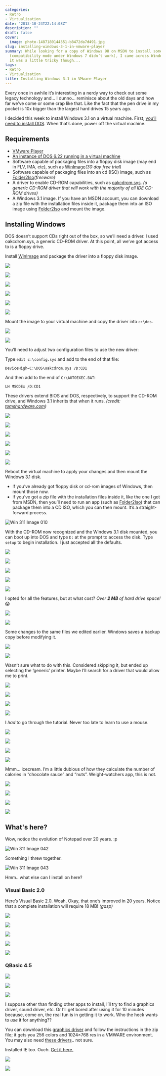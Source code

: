 ```yaml
---
categories:
- Retro
- Virtualization
date: "2013-10-24T22:14:08Z"
description: ""
draft: false
cover:
  image: photo-1487180144351-b8472da7d491.jpg
slug: installing-windows-3-1-in-vmware-player
summary: While looking for a copy of Windows 98 on MSDN to install some old software
  (compatibility mode under Windows 7 didn’t work), I came across Windows 3.11. Installing
  it was a little tricky though...
tags:
- Retro
- Virtualization
title: Installing Windows 3.1 in VMware Player
---
```

Every once in awhile it’s interesting in a nerdy way to check out some legacy technology and… I dunno… reminisce about the old days and how far we’ve come or some crap like that. Like the fact that the pen drive in my pocket is 10x bigger than the largest hard drives 15 years ago.

I decided this week to install Windows 3.1 on a virtual machine. First, [you’ll need to install DOS](https://grantwinney.com/installing-dos-6-22-in-vmware-player/). When that’s done, power off the virtual machine.

## Requirements

- [VMware Player](http://www.vmware.com/products/player/)
- [An instance of DOS 6.22 running in a virtual machine](https://grantwinney.com/installing-dos-6-22-in-vmware-player/)
- Software capable of packaging files into a floppy disk image (may end in FLV, IMA, etc), such as [WinImage](http://www.winimage.com/download.htm)_(30 day free trial)_
- Software capable of packaging files into an cd (ISO) image, such as [Folder2Iso](http://www.trustfm.net/divx/SoftwareFolder2Iso.php)_(freeware)_
- A driver to enable CD-ROM capabilities, such as [oakcdrom.sys](http://www.computerhope.com/download/hardware.htm). _(a generic CD-ROM driver that will work with the majority of all IDE CD-ROM drives)_
- A Windows 3.1 image. If you have an MSDN account, you can download a zip file with the installation files inside it, package them into an ISO image using [Folder2Iso](http://www.trustfm.net/software/utilities/Folder2Iso.php) and mount the image.

## Installing Windows

DOS doesn’t support CDs right out of the box, so we’ll need a driver. I used oakcdrom.sys, a generic CD-ROM driver. At this point, all we’ve got access to is a floppy drive.

Install [WinImage](http://www.winimage.com/winimage.htm) and package the driver into a floppy disk image.

![](Win-311-Image-001.png)

![](Win-311-Image-002.png)

![](Win-311-Image-003.png)

![](Win-311-Image-004.png)

![](Win-311-Image-005.png)

![](Win-311-Image-006.png)

Mount the image to your virtual machine and copy the driver into `c:\dos`.

![](Win-311-Image-007.png)

![](Win-311-Image-009.png)

You’ll need to adjust two configuration files to use the new driver:

Type `edit c:\config.sys` and add to the end of that file:

```
DeviceHigh=C:\DOS\oakcdrom.sys /D:CD1
```

And then add to the end of `C:\AUTOEXEC.BAT`:

```
LH MSCDEx /D:CD1
```

These drivers extend BIOS and DOS, respectively, to support the CD-ROM drive, and Windows 3.1 inherits that when it runs. _(credit:_ [_tomshardware.com_](http://www.tomshardware.com/forum/173467-48-error-windows-install#8953171)_)_

![](Win-311-Image-011.png)

![](Win-311-Image-012.png)

![](Win-311-Image-013.png)

![](Win-311-Image-014.png)

![](Win-311-Image-015.png)

![](Win-311-Image-016.png)

Reboot the virtual machine to apply your changes and then mount the Windows 3.1 disk.

- If you’ve already got floppy disk or cd-rom images of Windows, then mount those now.
- If you’ve got a zip file with the installation files inside it, like the one I got from MSDN, then you’ll need to run an app (such as [Folder2Iso](http://www.trustfm.net/software/utilities/Folder2Iso.php)) that can package them into a CD ISO, which you can then mount. It’s a straight-forward process.

![Win 311 Image 010](Win-311-Image-010.png)

With the CD-ROM now recognized and the Windows 3.1 disk mounted, you can boot up into DOS and type `D:` at the prompt to access the disk. Type `setup` to begin installation. I just accepted all the defaults.

![](Win-311-Image-017.png)

![](Win-311-Image-018.png)

![](Win-311-Image-019.png)

![](Win-311-Image-020.png)

![](Win-311-Image-021.png)

I opted for all the features, but at what cost? _Over_ _**2 MB**_ _of hard drive space!_ 😱

![](Win-311-Image-022.png)

![](Win-311-Image-023.png)

Some changes to the same files we edited earlier. Windows saves a backup copy before modifying it.

![](Win-311-Image-024.png)

![](Win-311-Image-027.png)

Wasn’t sure what to do with this. Considered skipping it, but ended up selecting the ‘generic’ printer. Maybe I’ll search for a driver that would allow me to print.

![](Win-311-Image-028.png)

![](Win-311-Image-029.png)

![](Win-311-Image-030.png)

![](Win-311-Image-031.png)

I _had_ to go through the tutorial. Never too late to learn to use a mouse.

![](Win-311-Image-032.png)

![](Win-311-Image-033.png)

![](Win-311-Image-034.png)

![](Win-311-Image-035.png)

Mmm… icecream. I’m a little dubious of how they calculate the number of calories in “chocolate sauce” and “nuts”. Weight-watchers app, this is not.

![](Win-311-Image-036.png)

![](Win-311-Image-037.png)

![](Win-311-Image-038.png)

![](Win-311-Image-040.png)

## What's here?

Wow, notice the evolution of Notepad over 20 years. :p

![Win 311 Image 042](Win-311-Image-042.png)

Something I threw together.

![Win 311 Image 043](Win-311-Image-043.png)

Hmm.. what else can I install on here?

### Visual Basic 2.0

Here’s Visual Basic 2.0. Woah. Okay, that one’s improved in 20 years. Notice that a complete installation will require 18 MB! _(gasp)_

![](Win-311-Image-044.png)

![](Win-311-Image-045.png)

![](Win-311-Image-046.png)

![](Win-311-Image-047.png)

![](Win-311-Image-048.png)

### QBasic 4.5

![](Win-311-Image-049.png)

![](Win-311-Image-050.png)

![](Win-311-Image-051.png)

I suppose other than finding other apps to install, I’ll try to find a graphics driver, sound driver, etc. Or I’ll get bored after using it for 10 minutes because, come on, the real fun is in getting it to work. Who the heck wants to _use_ it for anything??

You can download this [graphics driver](https://sites.google.com/site/chitchatvmback/misc) and follow the instructions in the zip file; it gets you 256 colors and 1024×768 res in a VMWARE environment. You may also need [these drivers](http://www.sierrahelp.com/Patches-Updates/Patches-Updates-Misc/Win31SVGAUpdate.html).. not sure.

Installed IE too. Ouch. [Get it here.](http://www.oldapps.com/internet_explorer.php?old_internet_explorer=1?download)

![](Win-311-Image-061.png)

![](Win-311-Image-062.png)
